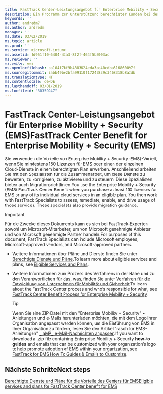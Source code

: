 ```yaml
---
title: FastTrack Center-Leistungsangebot für Enterprise Mobility + Security (EMS)
description: Ein Programm zur Unterstützung berechtigter Kunden bei der Planung und Bereitstellung von InTune und Azure Active Directory Premium
keywords: ''
author: andredm7
ms.author: andredm
manager: ''
ms.date: 03/02/2019
ms.topic: article
ms.prod: ''
ms.service: microsoft-intune
ms.assetid: fd951f10-6404-43a3-8f2f-464f5b5003ac
ms.reviewer: ''
ms.suite: ems
ms.openlocfilehash: ea104f7bf9b4883624eda3ee40cdba516860097f
ms.sourcegitcommit: 5abb49be2bfa99110f17245839c3468318b8a3db
ms.translationtype: MT
ms.contentlocale: de-DE
ms.lasthandoff: 03/01/2019
ms.locfileid: "30359947"
---
```

# <a name="fasttrack-center-benefit-for-enterprise-mobility--security-ems"></a><span data-ttu-id="e6ac4-103">FastTrack Center-Leistungsangebot für Enterprise Mobility + Security (EMS)</span><span class="sxs-lookup"><span data-stu-id="e6ac4-103">FastTrack Center Benefit for Enterprise Mobility + Security (EMS)</span></span>

<span data-ttu-id="e6ac4-p101">Sie verwenden die Vorteile von Enterprise Mobility + Security (EMS)-Vorteil, wenn Sie mindestens 150 Lizenzen für EMS oder einen der einzelnen Cloud-Dienste in einem berechtigten Plan erwerben. Anschließend arbeiten Sie mit den Spezialisten für die Zusammenarbeit, um diese Dienste zu bewerten, zu korrigieren, zu aktivieren und zu steuern. Diese Spezialisten bieten auch Migrationsrichtlinien.</span><span class="sxs-lookup"><span data-stu-id="e6ac4-p101">You use the Enterprise Mobility + Security (EMS) FastTrack Center Benefit when you purchase at least 150 licenses for EMS or any of its individual cloud services in an eligible plan. You then work with FastTrack Specialists to assess, remediate, enable, and drive usage of those services. These specialists also provide migration guidance.</span></span>

> [!IMPORTANT]
> <span data-ttu-id="e6ac4-107">Für die Zwecke dieses Dokuments kann es sich bei FastTrack-Experten sowohl um Microsoft-Mitarbeiter, um von Microsoft genehmigte Anbieter und von Microsoft genehmigte Partner handeln.</span><span class="sxs-lookup"><span data-stu-id="e6ac4-107">For purposes of this document, FastTrack Specialists can include Microsoft employees, Microsoft-approved vendors, and Microsoft-approved partners.</span></span>

- <span data-ttu-id="e6ac4-108">Weitere Informationen über Pläne und Dienste finden Sie unter [Berechtigte Dienste und Pläne](M365-eligible-services-and-plans.md).</span><span class="sxs-lookup"><span data-stu-id="e6ac4-108">To learn more about eligible services and plans, see [Eligible Services and Plans](M365-eligible-services-and-plans.md).</span></span>

- <span data-ttu-id="e6ac4-109">Weitere Informationen zum Prozess des Verfahrens in der Nähe und zu den Verantwortlichen für das, was, finden Sie unter [Verfahren für die Entwicklung von Unternehmen für Mobilität und Sicherheit](EMS-fasttrack-process.md).</span><span class="sxs-lookup"><span data-stu-id="e6ac4-109">To learn about the FastTrack Center process and who’s responsible for what, see [FastTrack Center Benefit Process for Enterprise Mobility + Security](EMS-fasttrack-process.md).</span></span>

    > [!TIP]
    > <span data-ttu-id="e6ac4-110">Wenn Sie eine ZIP-Datei mit den "Enterprise Mobility + Security" **-** Anleitungen und e-Mails herunterladen möchten, die mit dem Logo Ihrer Organisation angepasst werden können, um die Einführung von EMS in Ihrer Organisation zu fördern, lesen Sie den Artikel "rasch für EMS-Anleitungen" [_ aMP_ e-Mail-Nachrichten anpassen](https://gallery.technet.microsoft.com/FastTrack-for-EMS-How-To-f170da4c).</span><span class="sxs-lookup"><span data-stu-id="e6ac4-110">If you want to download a .zip file containing Enterprise Mobility + Security **how-to guides** and emails that can be customized with your organization’s logo to help promote adoption of EMS within your organization, see [FastTrack for EMS How To Guides & Emails to Customize](https://gallery.technet.microsoft.com/FastTrack-for-EMS-How-To-f170da4c).</span></span>

## <a name="next-steps"></a><span data-ttu-id="e6ac4-111">Nächste Schritte</span><span class="sxs-lookup"><span data-stu-id="e6ac4-111">Next steps</span></span>

[<span data-ttu-id="e6ac4-112">Berechtigte Dienste und Pläne für die Vorteile des Centers für EMS</span><span class="sxs-lookup"><span data-stu-id="e6ac4-112">Eligible services and plans for FastTrack Center benefit for EMS</span></span>](M365-eligible-services-and-plans.md)


